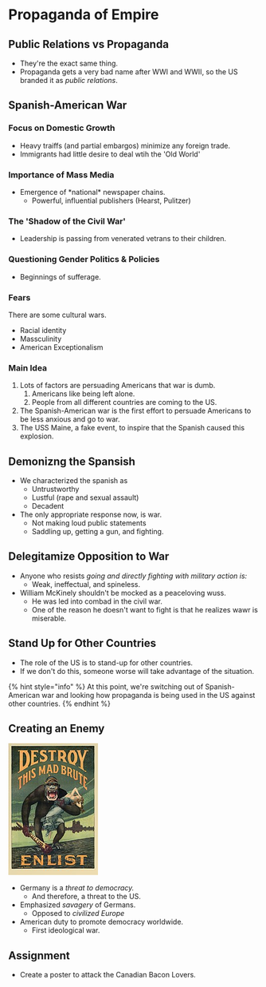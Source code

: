# Propaganda of Empire

## Public Relations vs Propaganda

* They're the exact same thing.
* Propaganda gets a very bad name after WWI and WWII, so the US branded it as _public relations_.

## Spanish-American War

### Focus on Domestic Growth

* Heavy traiffs (and partial embargos) minimize any foreign trade.
* Immigrants had little desire to deal wtih the 'Old World'

### Importance of Mass Media

* Emergence of \*national\* newspaper chains.&#x20;
  * Powerful, influential publishers (Hearst, Pulitzer)

### The 'Shadow of the Civil War'

* Leadership is passing from venerated vetrans to their children.

### Questioning Gender Politics & Policies

* Beginnings of sufferage.

### Fears

There are some cultural wars.&#x20;

* Racial identity
* Massculinity
* American Exceptionalism

### Main Idea

1. Lots of factors are persuading Americans that war is dumb.
   1. Americans like being left alone.
   2. People from all different countries are coming to the US.
2. The Spanish-American war is the first effort to persuade Americans to be less anxious and go to war.
3. The USS Maine, a fake event, to inspire that the Spanish caused this explosion.

## Demonizng the Spansish

* We characterized the spanish as
  * Untrustworthy
  * Lustful (rape and sexual assault)
  * Decadent
* The only appropriate response now, is war.
  * Not making loud public statements
  * Saddling up, getting a gun, and fighting.

## Delegitamize Opposition to War

* Anyone who resists _going and directly fighting with military action is:_
  * Weak, ineffectual, and spineless.
* William McKinely shouldn't be mocked as a peaceloving wuss.
  * He was led into combad in the civil war.
  * One of the reason he doesn't want to fight is that he realizes wawr is miserable.

## Stand Up for Other Countries

* The role of the US is to stand-up for other countries.
* If we don't do this, someone worse will take advantage of the situation.

{% hint style="info" %}
At this point, we're switching out of Spanish-American war and looking how propaganda is being used in the US against other countries.
{% endhint %}

## Creating an Enemy

![](<../../../.gitbook/assets/image (371).png>)

* Germany is a _threat to democracy._
  * And therefore, a threat to the US.
* Emphasized _savagery_ of Germans.
  * Opposed to _civilized Europe_
* American duty to promote democracy worldwide.
  * First ideological war.

## Assignment

* Create a poster to attack the Canadian Bacon Lovers.
